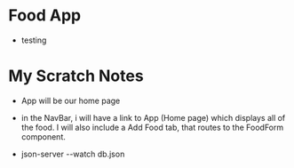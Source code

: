 # Food App
- testing

# My Scratch Notes
- App will be our home page
- in the NavBar, i will have a link to App (Home page) which displays all of the food. I will also include a Add Food tab, that routes to the FoodForm component. 





- json-server --watch db.json 